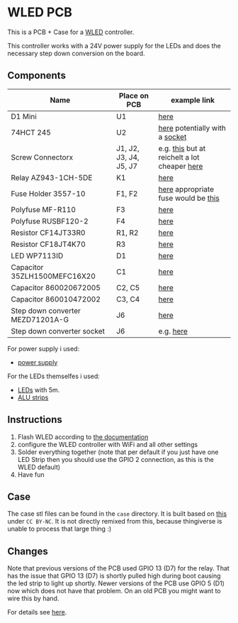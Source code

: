 # WLED PCB

This is a PCB + Case for a [WLED](https://kno.wled.ge/) controller.

This controller works with a 24V power supply for the LEDs and does the necessary step down conversion on the board.

## Components

| Name | Place on PCB | example link |
|------|--------------|--------------|
| D1 Mini | U1 | [here](https://www.reichelt.de/d1-mini-kompatibles-esp8266-board-v2-0-d1-mini-p253978.html) |
| 74HCT 245 | U2 | [here](https://www.digikey.de/de/products/detail/texas-instruments/SN74HCT245N/277258) potentially with a [socket](https://www.digikey.de/de/products/detail/on-shore-technology-inc/ED20DT/4147598) |
| Screw Connectorx | J1, J2, J3, J4, J5, J7 | e.g. [this](https://www.digikey.de/de/products/detail/molex/0397730002/9740839) but at reichelt a lot cheaper [here](https://www.reichelt.de/de/de/shop/produkt/anschlussklemme_2-pol_2_mm_rm_5_08-36605) |
| Relay AZ943-1CH-5DE | K1 | [here](https://www.digikey.de/de/products/detail/american-zettler/AZ943-1CH-5DE/14307553) |
| Fuse Holder 3557-10 | F1, F2 | [here](https://www.digikey.de/de/products/detail/keystone-electronics/3557-10/6149524) appropriate fuse would be [this](https://www.digikey.de/de/products/detail/littelfuse-inc/0297005-WXNV/146583) |
| Polyfuse MF-R110 | F3 | [here](https://www.digikey.de/de/products/detail/bourns-inc/MF-R110/259970) |
| Polyfuse RUSBF120-2 | F4 | [here](https://www.digikey.de/de/products/detail/littelfuse-inc/RUSBF120-2/5029818) |
| Resistor CF14JT33R0 | R1, R2 | [here](https://www.digikey.de/de/products/detail/stackpole-electronics-inc/CF14JT33R0/1741397) |
| Resistor CF18JT4K70 | R3 | [here](https://www.digikey.de/de/products/detail/stackpole-electronics-inc/CF18JT4K70/1741708) |
| LED WP7113ID | D1 | [here](https://www.digikey.de/de/products/detail/kingbright/WP7113ID/1747663) |
| Capacitor 35ZLH1500MEFC16X20 | C1 | [here](https://www.digikey.de/de/products/detail/rubycon/35ZLH1500MEFC16X20/3564410) |
| Capacitor 860020672005 | C2, C5 | [here](https://www.digikey.de/de/products/detail/w%C3%BCrth-elektronik/860020672005/5727088) |
| Capacitor 860010472002 | C3, C4 | [here](https://www.digikey.de/de/products/detail/w%C3%BCrth-elektronik/860010472002/5726873) |
| Step down converter MEZD71201A-G | J6 | [here](https://www.digikey.de/de/products/detail/monolithic-power-systems-inc/MEZD71201A-G/6823821) |
| Step down converter socket | J6 | e.g. [here](https://www.digikey.de/de/products/detail/sullins-connector-solutions/PPTC031LFBN-RC/810143) |

For power supply i used:
* [power supply](https://www.digikey.de/de/products/detail/mean-well-usa-inc/LRS-150-24/7705015)

For the LEDs themselfes i used:
* [LEDs](https://de.aliexpress.com/item/1005005997509613.html) with 5m.
* [ALU strips](https://www.alu-profile-led.de/bundles/led-alu-profile-eckprofil-ecke-rund-er-fuer-12-mm-led-streifen-b-ware-weser_229290_258626)

## Instructions

1. Flash WLED according to [the documentation](https://kno.wled.ge/basics/getting-started/)
2. configure the WLED controller with WiFi and all other settings
3. Solder everything together (note that per default if you just have one LED Strip then you should use the GPIO 2 connection, as this is the WLED default)
4. Have fun

## Case

The case stl files can be found in the `case` directory.
It is built based on [this](https://www.thingiverse.com/thing:3588987) under `CC BY-NC`.
It is not directly remixed from this, because thingiverse is unable to process that large thing :)

## Changes

Note that previous versions of the PCB used GPIO 13 (D7) for the relay.
That has the issue that GPIO 13 (D7) is shortly pulled high during boot causing the led strip to light up shortly.
Newer versions of the PCB use GPIO 5 (D1) now which does not have that problem.
On an old PCB you might want to wire this by hand.

For details see [here](https://rabbithole.wwwdotorg.org/2017/03/28/esp8266-gpio.html).

